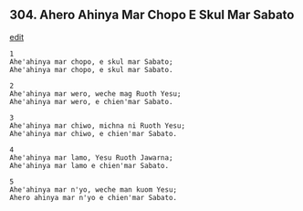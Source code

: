 
## 304.  Ahero Ahinya Mar Chopo E Skul Mar Sabato
[edit](https://docs.google.com/document/d/1oltPV%2DZjnmTT9UWE%2D1GUS0iacjt7y2%2DG/edit?mode=html)



    1
    Ahe'ahinya mar chopo, e skul mar Sabato;
    Ahe'ahinya mar chopo, e skul mar Sabato.

    2
    Ahe'ahinya mar wero, weche mag Ruoth Yesu;
    Ahe'ahinya mar wero, e chien'mar Sabato.

    3
    Ahe'ahinya mar chiwo, michna ni Ruoth Yesu;
    Ahe'ahinya mar chiwo, e chien'mar Sabato.

    4
    Ahe'ahinya mar lamo, Yesu Ruoth Jawarna;
    Ahe'ahinya mar lamo e chien'mar Sabato.

    5
    Ahe'ahinya mar n'yo, weche man kuom Yesu;
    Ahero ahinya mar n'yo e chien'mar Sabato.
